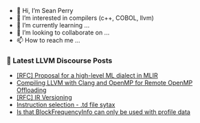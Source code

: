 - 👋 Hi, I’m Sean Perry
- 👀 I’m interested in compilers (c++, COBOL, llvm)
- 🌱 I’m currently learning ...
- 💞️ I’m looking to collaborate on ...
- 📫 How to reach me ...

<!---
s66perry/s66perry is a ✨ special ✨ repository because its `README.md` (this file) appears on your GitHub profile.
You can click the Preview link to take a look at your changes.
--->
### 📕 Latest LLVM Discourse Posts

<!-- DISCOURSE-LLVM:START -->
- [[RFC] Proposal for a high-level ML dialect in MLIR](https://discourse.llvm.org/t/rfc-proposal-for-a-high-level-ml-dialect-in-mlir/64249?page=7#post_139)
- [Compiling LLVM with Clang and OpenMP for Remote OpenMP Offloading](https://discourse.llvm.org/t/compiling-llvm-with-clang-and-openmp-for-remote-openmp-offloading/64815#post_7)
- [[RFC] IR Versioning](https://discourse.llvm.org/t/rfc-ir-versioning/5893#post_16)
- [Instruction selection - .td file sytax](https://discourse.llvm.org/t/instruction-selection-td-file-sytax/64856#post_2)
- [Is that BlockFrequencyInfo can only be used with profile data](https://discourse.llvm.org/t/is-that-blockfrequencyinfo-can-only-be-used-with-profile-data/64855#post_2)
<!-- DISCOURSE-LLVM:END -->
